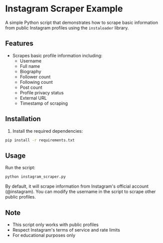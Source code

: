 # Instagram Scraper Example

A simple Python script that demonstrates how to scrape basic information from public Instagram profiles using the `instaloader` library.

## Features

- Scrapes basic profile information including:
  - Username
  - Full name
  - Biography
  - Follower count
  - Following count
  - Post count
  - Profile privacy status
  - External URL
  - Timestamp of scraping

## Installation

1. Install the required dependencies:
```bash
pip install -r requirements.txt
```

## Usage

Run the script:
```bash
python instagram_scraper.py
```

By default, it will scrape information from Instagram's official account (@instagram). You can modify the username in the script to scrape other public profiles.

## Note

- This script only works with public profiles
- Respect Instagram's terms of service and rate limits
- For educational purposes only
